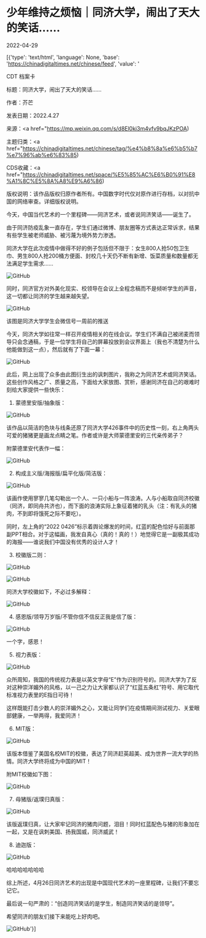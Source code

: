 # 少年维持之烦恼｜同济大学，闹出了天大的笑话……

2022-04-29

[{'type': 'text/html', 'language': None, 'base': 'https://chinadigitaltimes.net/chinese/feed', 'value': '

CDT 档案卡

标题：同济大学，闹出了天大的笑话&#8230;&#8230;

作者：芥芒

发表日期：2022.4.27

来源：<a href="https://mp.weixin.qq.com/s/d8El0ki3m4vfv9bqJKzPOA)

主题归类：<a href="https://chinadigitaltimes.net/chinese/tag/%e4%b8%8a%e6%b5%b7%e7%96%ab%e6%83%85)

CDS收藏：<a href="https://chinadigitaltimes.net/space/%E5%85%AC%E6%B0%91%E8%A1%8C%E5%8A%A8%E9%A6%86)

版权说明：该作品版权归原作者所有。中国数字时代仅对原作进行存档，以对抗中国的网络审查。详细版权说明。





今天，中国当代艺术的一个里程碑——同济艺术，或者说同济笑话——诞生了。

由于同济防疫乱象一直存在，学生们通过微博、朋友圈等方式表达正常诉求，结果有些学生被老师威胁、被污蔑为境外势力渗透。

同济大学在此次疫情中做得不好的例子包括但不限于：女生800人抢50包卫生巾、男生800人抢200桶方便面、封校几十天仍不断有新增、饭菜质量和数量都无法满足学生需求&#8230;&#8230;

![GitHub](https://chinadigitaltimes.net/chinese/files/2022/04/post-680528-626babc4b4f97.)

同时，同济官方对外美化现实、校领导在会议上全程念稿而不是倾听学生的声音，这一切都让同济的学生越来越失望。

![GitHub](https://chinadigitaltimes.net/chinese/files/2022/04/post-680528-626babc704476.)

该图是同济大学学生会微信号一周前的推送

今天，同济大学如往常一样召开疫情相关的在线会议。学生们不满自己被闭麦而领导只会念通稿，于是一位学生将自己的屏幕投放到会议界面上（我也不清楚为什么他能做到这一点），然后就有了下面一幕：

![GitHub](https://chinadigitaltimes.net/chinese/files/2022/04/post-680528-626bab781e1bb.)

此后，网上出现了众多由此图衍生出的讽刺图片，我称之为同济艺术或同济笑话。这些创作风格之广、质量之高，下面给大家放图、赏析，感谢同济在自己的艰难时刻给大家提供一些快乐：

1. 蒙德里安版/抽象版：

![GitHub](https://chinadigitaltimes.net/chinese/files/2022/04/post-680528-626babc88ae74.)

该作品以简洁的色块与线条还原了同济大学426事件中的历史性一刻，右上角两头可爱的猪猪更是画龙点睛之笔。作者或许是大师蒙德里安的三代亲传弟子？

附蒙德里安代表作一幅：

![GitHub](https://chinadigitaltimes.net/chinese/files/2022/04/post-680528-626babca225dc.)

2. 构成主义版/海报版/扁平化版/简洁版：

![GitHub](https://chinadigitaltimes.net/chinese/files/2022/04/post-680528-626babcbf3716.)

该画作使用寥寥几笔勾勒出一个人、一只小船与一阵浪涛。人与小船取自同济校徽（同济，即同舟共济也），而下面的浪涛实际上象征着猪的乳头（注：有乳头的猪肉，不到即将饿死之际不要吃）。

同时，左上角的“2022 0426”标示着舆论爆发的时间，红蓝的配色恰好与前面那副PPT相合。对于这幅画，我发自真心（真的！真的！）地觉得它是一副极其成功的海报——谁说我们中国没有优秀的设计人才！

3. 校徽版二则：

![GitHub](https://chinadigitaltimes.net/chinese/files/2022/04/post-680528-626babcdd800e.)

![GitHub](https://chinadigitaltimes.net/chinese/files/2022/04/post-680528-626babcfb7d5a.)

同济大学校徽如下，不必过多解释：

![GitHub](https://chinadigitaltimes.net/chinese/files/2022/04/post-680528-626babd2aa2df.png)

4. 感恩版/领导万岁版/不管你信不信反正我是信了版：

![GitHub](https://chinadigitaltimes.net/chinese/files/2022/04/post-680528-626babd44292e.)

一个字，感恩！

5. 视力表版：

![GitHub](https://chinadigitaltimes.net/chinese/files/2022/04/post-680528-626bab6f57a15.)

众所周知，我国的传统视力表是以英文字母“E”作为识别符号的。同济大学为了反对这种崇洋媚外的风格，以一己之力让大家都认识了“红蓝五条杠”符号、用它取代标准视力表里的E指日可待！

这样既能打击少数人的崇洋媚外之心，又能让同学们在疫情期间测试视力、关爱眼部健康，一举两得，我爱同济！

6. MIT版：

![GitHub](https://chinadigitaltimes.net/chinese/files/2022/04/post-680528-626bab713b6b0.png)

该版本借鉴了美国名校MIT的校徽，表达了同济赶英超美、成为世界一流大学的热情。同济大学终将成为中国的MIT！

附MIT校徽如下图：

![GitHub](https://chinadigitaltimes.net/chinese/files/2022/04/post-680528-626bab72c1c75.)

7. 母猪版/返璞归真版：

![GitHub](https://chinadigitaltimes.net/chinese/files/2022/04/post-680528-626bab745ffa3.)

该版返璞归真，让大家牢记同济的猪肉问题，泪目！同时红蓝配色与猪的形象加在一起，又是在讽刺美国、扬我国威，同济威武！

8. 迪迦版：

![GitHub](https://chinadigitaltimes.net/chinese/files/2022/04/post-680528-626bab763e8e0.)

哈哈哈哈哈哈哈

综上所述，4月26日同济艺术的出现是中国现代艺术的一座里程碑，让我们不要忘记它。

最后说一句严肃的：“创造同济笑话的是学生，制造同济笑话的是领导”。

希望同济的朋友们接下来能吃上好肉吧。

![GitHub](https://chinadigitaltimes.net/chinese/files/2022/04/post-680528-626bab781e1bb.)'}]